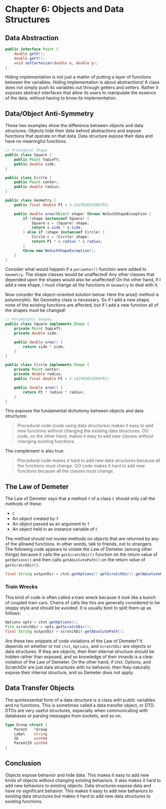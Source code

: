 # Chapter 6: Objects and Data Structures

## Data Abstraction

```java
public interface Point {
    double getX();
    double getY();
    void setCartesian(double x, double y);
}
```

Hiding implementation is not just a matter of putting a layer of functions between the variables. Hiding implementation is about abstractions! A class does not simply push its variables out through getters and setters. Rather it exposes abstract interfaces that allow its users to manipulate the essence of the data, without having to know its implementation.

## Data/Object Anti-Symmetry

These two examples show the difference between objects and data structures. Objects hide their data behind abstractions and expose functions that operate on that data. Data structure expose their data and have no meaningful functions.

```java
// Procedural Shape
public class Square {
    public Point topLeft;
    public double side;
}

public class Circle {
    public Point center;
    public double radius;
}

public class Geometry {
    public final double PI = 3.141592653589793;

    public double area(Object shape) throws NoSuchShapeException {
        if (shape instanceof Square) {
            Square s = (Square) shape;
            return s.side * s.side;
        } else if (shape instanceof Circle) {
            Circle c = (Circle) shape;
            return PI * c.radius * c.radius;
        }
        throw new NoSuchShapeException();
    }
}
```

Consider what would happen if a `perimeter()` function were added to `Geometry`. The shape classes would be unaffected! Any other classes that depended upon the shapes would also be unaffected! On the other hand, if I add a new shape, I must change all the functions in `Geometry` to deal with it.

Now consider the object-oriented solution below. Here the area() method is polymorphic. No Geometry class is necessary. So if I add a new shape, none of the existing functions are affected, but if I add a new function all of the shapes must be changed!

```java
// Polymorphic Shapes
public class Square implements Shape {
    private Point topLeft;
    private double side;

    public double area() {
        return side * side;
    }
}

public class Circle implements Shape {
    private Point center;
    private double radius;
    public final double PI = 3.141592653589793;

    public double area() {
        return PI * radius * radius;
    }
}
```

This exposes the fundamental dichotomy between objects and data structures:

> Procedural code (code using data structures) makes it easy to add new functions without changing the existing data structures. OO code, on the other hand, makes it easy to add new classes without changing existing functions.

The complement is also true:

> Procedural code makes it hard to add new data structures because all the functions must change. OO code makes it hard to add new functions because all the classes must change.

## The Law of Demeter

The Law of Demeter says that a method `f` of a class `C` should only call the methods of these:

- `C`
- An object created by `f`
- An object passed as an argument to `f`
- An object held in an instance variable of `C`

The method should not invoke methods on objects that are returned by any of the allowed functions. In other words, talk to friends, not to strangers.
The following code appears to violate the Law of Demeter (among other things) because it calls the `getScratchDir()` function on the return value of `getOptions()` and then calls `getAbsolutePath()` on the return value of `getScratchDir()`.

```java
final String outputDir = ctxt.getOptions().getScratchDir().getAbsolutePath();
```

### Train Wrecks

This kind of code is often called a train wreck because it look like a bunch of coupled train cars. Chains of calls like this are generally considered to be sloppy style and should be avoided. It is usually best to split them up as follows:

```java
Options opts = ctxt.getOptions();
File scratchDir = opts.getScratchDir();
final String outputDir = scratchDir.getAbsolutePath();
```

Are these two snippets of code violations of the Law of Demeter? It depends on whether or not `ctxt`, `Options`, and `ScratchDir` are objects or data structures. If they are objects, then their internal structure should be hidden rather than exposed, and so knowledge of their innards is a clear violation of the Law of Demeter. On the other hand, if ctxt, Options, and ScratchDir are just data structures with no behavior, then they naturally expose their internal structure, and so Demeter does not apply.

## Data Transfer Objects

The quintessential form of a data structure is a class with public variables and no functions. This is sometimes called a data transfer object, or DTO. DTOs are very useful structures, especially when communicating with databases or parsing messages from sockets, and so on.

```go
type Group struct {
	Parent   *Group
	Label    string
	ID       uint64
	ParentID uint64
}
```

## Conclusion

Objects expose behavior and hide data. This makes it easy to add new kinds of objects without changing existing behaviors. It also makes it hard to add new behaviors to existing objects. Data structures expose data and have no significant behavior. This makes it easy to add new behaviors to existing data structures but makes it hard to add new data structures to existing functions.
